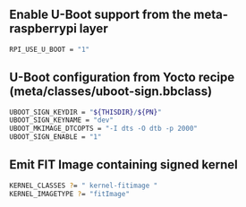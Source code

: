 
## Enable U-Boot support from the meta-raspberrypi layer
```bash
RPI_USE_U_BOOT = "1"
```

## U-Boot configuration from Yocto recipe (meta/classes/uboot-sign.bbclass)
```bash
UBOOT_SIGN_KEYDIR = "${THISDIR}/${PN}"
UBOOT_SIGN_KEYNAME = "dev"
UBOOT_MKIMAGE_DTCOPTS = "-I dts -O dtb -p 2000"
UBOOT_SIGN_ENABLE = "1"
```

## Emit FIT Image containing signed kernel
```bash
KERNEL_CLASSES ?= " kernel-fitimage "
KERNEL_IMAGETYPE ?= "fitImage"
```
